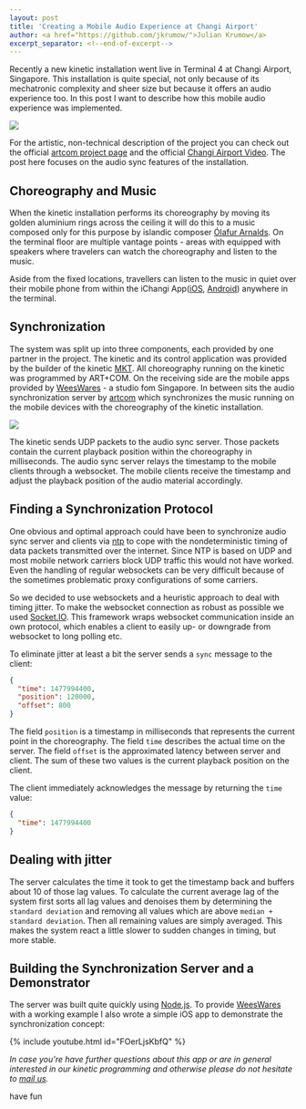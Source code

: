 ```yaml
---
layout: post
title: 'Creating a Mobile Audio Experience at Changi Airport'
author: <a href="https://github.com/jkrumow/">Julian Krumow</a>
excerpt_separator: <!--end-of-excerpt-->
---
```

Recently a new kinetic installation went live in Terminal 4 at Changi Airport, Singapore. This installation is quite special, not only because of its mechatronic complexity and sheer size but because it offers an audio experience too. In this post I want to describe how this mobile audio experience was implemented.

![]({{site.url}}/images/changi_petal_clouds_mobile_sound/2017_ArtCom_Petalclouds_ChangiT4_08954_web-1360x765.png)

<!--end-of-excerpt-->

For the artistic, non-technical description of the project you can check out the official [artcom project page] and the official [Changi Airport Video]. The post here focuses on the audio sync features of the installation.

[artcom project page]: https://artcom.de/en/project/petalclouds/
[Changi Airport Video]: https://www.youtube.com/watch?v=OgMo6ZBc5lw

## Choreography and Music

When the kinetic installation performs its choreography by moving its golden aluminium rings across the ceiling it will do this to a music composed only for this purpose by islandic composer [Ólafur Arnalds]. On the terminal floor are multiple vantage points - areas with equipped with speakers where travelers can watch the choreography and listen to the music.

[Ólafur Arnalds]: http://olafurarnalds.com/

Aside from the fixed locations, travellers can listen to the music in quiet over their mobile phone from within the iChangi App([iOS], [Android]) anywhere in the terminal. 

[Android]: https://play.google.com/store/apps/details?id=com.changiairport.cagapp&hl=en
[iOS]: https://itunes.apple.com/us/app/ichangi/id391730848?mt=8

## Synchronization

The system was split up into three components, each provided by one partner in the project. The kinetic and its control application was provided by the builder of the kinetic [MKT]. All choreography running on the kinetic was programmed by ART+COM. On the receiving side are the mobile apps provided by [WeesWares] - a studio fom Singapore. In between sits the audio synchronization server by [artcom] which synchronizes the music running on the mobile devices with the choreography of the kinetic installation.

[artcom]: http://artcom.github.io/
[MKT]: http://www.mkt-ag.de/
[WeesWares]: http://www.weeswares.com
![]({{site.url}}/images/changi_petal_clouds_mobile_sound/system_setup.png)

The kinetic sends UDP packets to the audio sync server. Those packets contain the current playback position within the choreography in milliseconds. The audio sync server relays the timestamp to the mobile clients through a websocket. The mobile clients receive the timestamp and adjust the playback position of the audio material accordingly.

## Finding a Synchronization Protocol

One obvious and optimal approach could have been to synchronize audio sync server and clients via [ntp] to cope with the nondeterministic timing of data packets transmitted over the internet. Since NTP is based on UDP and most mobile network carriers block UDP traffic this would not have worked. Even the handling of regular websockets can be very difficult because of the sometimes problematic proxy configurations of some carriers.

[ntp]: https://en.wikipedia.org/wiki/Network_Time_Protocol

So we decided to use websockets and a heuristic approach to deal with timing jitter. To make the websocket connection as robust as possible we used [Socket.IO](https://github.com/socketio). This framework wraps websocket communication inside an own protocol, which enables a client to easily up- or downgrade from websocket to long polling etc.

To eliminate jitter at least a bit the server sends a `sync` message to the client:

```json
{
  "time": 1477994400,
  "position": 120000,
  "offset": 800
}
```

The field `position` is a timestamp in milliseconds that represents the current point in the choreography.
The field `time` describes the actual time on the server.
The field `offset` is the approximated latency between server and client. The sum of these two values is the current playback position on the client.

The client immediately acknowledges the message by returning the `time` value:

```json
{
  "time": 1477994400
}
```

## Dealing with jitter

The server calculates the time it took to get the timestamp back and buffers about 10 of those lag values. To calculate the current average lag of the system first sorts all lag values and denoises them by determining the `standard deviation` and removing all values which are above `median + standard deviation`. Then all remaining values are simply averaged. This makes the system react a little slower to sudden changes in timing, but more stable.

## Building the Synchronization Server and a Demonstrator

The server was built quite quickly using [Node.js]. To provide [WeesWares] with a working example I also wrote a simple iOS app to demonstrate the synchronization concept:

{% include youtube.html id="FOerLjsKbfQ" %}

_In case you're have further questions about this app or are in general interested in our kinetic programming and otherwise please do not hesitate to [mail us]._

have fun

[Node.js]: https://nodejs.org/en/
[mail us]: mailto:dev@artcom.de
